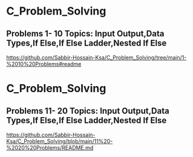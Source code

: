 # C_Problem_Solving
## Problems 1- 10 Topics: Input Output,Data Types,If Else,If Else Ladder,Nested If Else
https://github.com/Sabbir-Hossain-Ksa/C_Problem_Solving/tree/main/1-%2010%20Problems#readme

# C_Problem_Solving
## Problems 11- 20 Topics: Input Output,Data Types,If Else,If Else Ladder,Nested If Else
https://github.com/Sabbir-Hossain-Ksa/C_Problem_Solving/blob/main/11%20-%2020%20Problems/README.md
